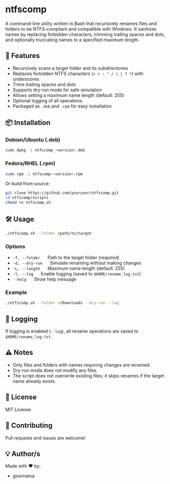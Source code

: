 # ntfscomp

A command-line utility written in Bash that recursively renames files and folders to be NTFS-compliant and compatible with Windows. It sanitizes names by replacing forbidden characters, trimming trailing spaces and dots, and optionally truncating names to a specified maximum length.

## 🚀 Features

- Recursively scans a target folder and its subdirectories
- Replaces forbidden NTFS characters (`< > : " / \ | ? *`) with underscores
- Trims trailing spaces and dots
- Supports dry-run mode for safe simulation
- Allows setting a maximum name length (default: 255)
- Optional logging of all operations
- Packaged as `.deb` and `.rpm` for easy installation

## 📦 Installation

### Debian/Ubuntu (.deb)

```sh
sudo dpkg -i ntfscomp_<version>.deb
```

### Fedora/RHEL (.rpm)

```sh
sudo rpm -i ntfscomp-<version>.rpm
```

Or build from source:

```sh
git clone https://github.com/youruser/ntfscomp.git
cd ntfscomp/scripts
chmod +x ntfscomp.sh
```

## 🛠 Usage

```sh
./ntfscomp.sh --folder /path/to/target
```

### Options

- `-f, --folder` &nbsp;&nbsp;&nbsp;&nbsp; Path to the target folder (required)
- `-d, --dry-run` &nbsp;&nbsp;&nbsp;&nbsp; Simulate renaming without making changes
- `-L, --length` &nbsp;&nbsp;&nbsp;&nbsp; Maximum name length (default: 255)
- `-l, --log` &nbsp;&nbsp;&nbsp;&nbsp; Enable logging (saved to `$HOME/rename_log.txt`)
- `--help` &nbsp;&nbsp;&nbsp;&nbsp; Show help message

### Example

```sh
./ntfscomp.sh --folder ~/Downloads --dry-run --log
```

## 📝 Logging

If logging is enabled (`--log`), all rename operations are saved to `$HOME/rename_log.txt`.

## ⚠️ Notes

- Only files and folders with names requiring changes are renamed.
- Dry-run mode does not modify any files.
- The script does not overwrite existing files; it skips renames if the target name already exists.

## 📄 License

MIT License

## 🤝 Contributing

Pull requests and issues are welcome!

## 💡 Author/s

Made with ❤ by:

- gioxmama